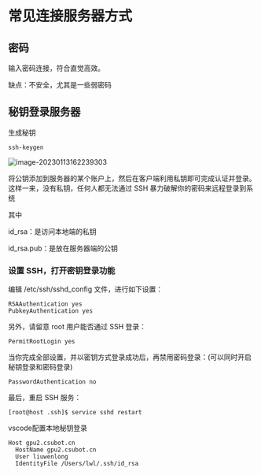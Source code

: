 # 常见连接服务器方式

## 密码

输入密码连接，符合直觉高效。

缺点：不安全，尤其是一些弱密码



## 秘钥登录服务器

生成秘钥

```
ssh-keygen
```

![image-20230113162239303](https://raw.githubusercontent.com/2892211452/MDimg/master/image/691a708e850e02dce427debbb2f5a7fe/53dc918f09fb3e4d53deed75014e99c1.png)

将公钥添加到服务器的某个账户上，然后在客户端利用私钥即可完成认证并登录。这样一来，没有私钥，任何人都无法通过 SSH 暴力破解你的密码来远程登录到系统

其中

id_rsa：是访问本地端的私钥

id_rsa.pub：是放在服务器端的公钥





### 设置 SSH，打开密钥登录功能

编辑 /etc/ssh/sshd_config 文件，进行如下设置：

```
RSAAuthentication yes
PubkeyAuthentication yes
```

另外，请留意 root 用户能否通过 SSH 登录：

```
PermitRootLogin yes
```

当你完成全部设置，并以密钥方式登录成功后，再禁用密码登录：(可以同时开启秘钥登录和密码登录)

```
PasswordAuthentication no
```

最后，重启 SSH 服务：

```
[root@host .ssh]$ service sshd restart
```





vscode配置本地秘钥登录

```
Host gpu2.csubot.cn
  HostName gpu2.csubot.cn
  User liuwenlong
  IdentityFile /Users/lwl/.ssh/id_rsa
```

